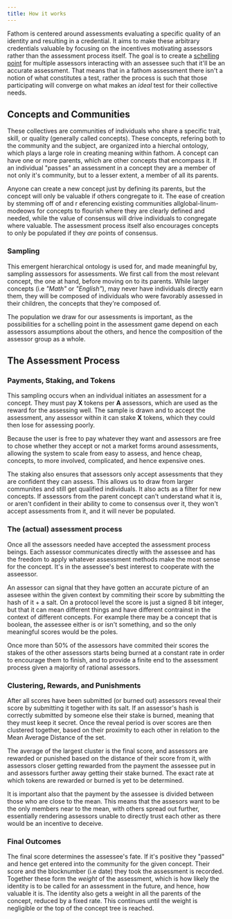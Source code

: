 ```yaml
---
title: How it works
---
```


Fathom is centered around assessments evaluating a specific quality of an identity and resulting in a credential. It aims to make these arbitrary credentials valuable by focusing on the incentives motivating assessors rather than the assessment process itself. The goal is to create a [schelling point](https://en.wikipedia.org/wiki/Focal_point_(game_theory)) for multiple assessors interacting with an assessee such that it'll be an accurate assessment. That means that in a fathom assessment there isn't a notion of what constitutes a test, rather the process is such that those participating will converge on what makes an _ideal_ test for their collective needs.

## Concepts and Communities
These collectives are communities of individuals who share a specific trait, skill, or quality (generally called concepts). These concepts, refering both to the community and the subject, are organized into a hierchal ontology, which plays a large role in creating meaning within fathom. A concept can have one or more parents, which are other concepts that encompass it. If an individual "passes" an assessment in a concept they are a member of not only it's community, but to a lesser extent, a member of all its parents. 

Anyone can create a new concept just by defining its parents, but the concept will only be valuable if others congregate to it. The ease of creation by stemming off of and r
eferencing existing communities allglobal-linum-modeows for concepts to flourish where they are clearly defined and needed, while the value of consensus will drive individuals to congregate where valuable. The assessment process itself also encourages concepts to only be populated if they _are_ points of consensus. 

### Sampling
This emergent hierarchical ontology is used for, and made meaningful by, sampling asssessors for assessments. We first call from the most relevant concept, the one at hand, before moving on to its parents. While larger concepts (i.e _"Math"_ or _"English"_), may never have individuals directly earn them, they will be composed of individuals who were favorably assessed in their children, the concepts that they're composed of. 

The population we draw for our assessments is important, as the possibilities for a schelling point in the assessment game depend on each assessors assumptions about the others, and hence the composition of the assessor group as a whole.

## The Assessment Process
### Payments, Staking, and Tokens
This sampling occurs when an individual initiates an assessment for a concept. They must pay **X** tokens per **A** assessors, which are used as the reward for the assessing well. The sample is drawn and to accept the assessment, any assessor within it can stake **X** tokens, which they could then lose for assessing poorly.

Because the user is free to pay whatever they want and assessors are free to chose whether they accept or not a market forms around assessments, allowing the system to scale from easy to assess, and hence cheap, concepts, to more involved, complicated, and hence expensive ones. 

The staking also ensures that assessors only accept assessments that they are confident they can assess. This allows us to draw from larger communites and still get qualified individuals. It also acts as a filter for new concepts. If assessors from the parent concept can't understand what it is, or aren't confident in their ability to come to consensus over it, they won't accept assessments from it, and it will never be populated.

### The (actual) assessment process
Once all the assessors needed have accepted the assessment process beings. Each assessor communicates directly with the assessee and has the freedom to apply whatever assessment methods make the most sense for the concept. It's in the assessee's best interest to cooperate with the asseessor.

An assessor can signal that they have gotten an accurate picture of an assesee within the given context by commiting their score by submitting the hash of it + a salt. On a protocol level the score is just a signed 8 bit integer, but that it can mean different things and have different contrainst in the context of different concepts. For example there may be a concept that is boolean, the assessee either is or isn't something, and so the only meaningful scores would be the poles.

Once more than 50% of the assessors have commited their scores the stakes of the other assessors starts being burned at a constant rate in order to encourage them to finish, and to provide a finite end to the assessment process given a majority of rational assessors.

### Clustering, Rewards, and Punishments
After all scores have been submitted (or burned out) assessors reveal their score by submitting it together with its salt. If an assessor's hash is correctly submitted by someone else their stake is burned, meaning that they must keep it secret. Once the reveal period is over scores are then clustered together, based on their proximity to each other in relation to the Mean Average Distance of the set. 

The average of the largest cluster is the final score, and assessors are rewarded or punished based on the distance of their score from it, with assessors closer getting rewarded from the payment the assessee put in and assessors further away getting their stake burned. The exact rate at which tokens are rewarded or burned is yet to be determined. 

It is important also that the payment by the assessee is divided between those who are close to the mean. This means that the assesors want to be the only members near to the mean, with others spread out further, essentially rendering assessors unable to directly trust each other as there would be an incentive to deceive. 

### Final Outcomes
The final score determines the assessee's fate. If it's positive they "passed" and hence get entered into the community for the given concept. Their score and the blocknumber (i.e date) they took the assessment is recorded. Together these form the _weight_ of the assessment, which is how likely the identity is to be called for an assessment in the future, and hence, how valuable it is. The identity also gets a weight in all the parents of the concept, reduced by a fixed rate. This continues until the weight is negligible or the top of the concept tree is reached.
